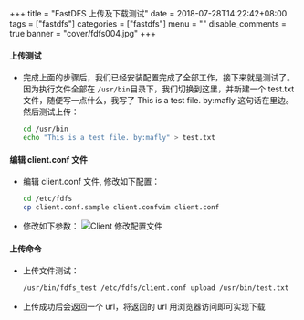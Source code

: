 +++
title = "FastDFS 上传及下载测试"
date = 2018-07-28T14:22:42+08:00
tags = ["fastdfs"]
categories = ["fastdfs"]
menu = ""
disable_comments = true
banner = "cover/fdfs004.jpg"
+++

#### 上传测试
- 完成上面的步骤后，我们已经安装配置完成了全部工作，接下来就是测试了。因为执行文件全部在 `/usr/bin`目录下，我们切换到这里，并新建一个 test.txt 文件，随便写一点什么，我写了 This is a test file. by:mafly 这句话在里边。然后测试上传：
  
   ```bash
   cd /usr/bin
   echo "This is a test file. by:mafly" > test.txt
   ```

#### 编辑 client.conf 文件
- 编辑 client.conf 文件, 修改如下配置：
  
  ```bash
  cd /etc/fdfs
  cp client.conf.sample client.confvim client.conf
  ```

- 修改如下参数：
![Client 修改配置文件](http://p8pht6nl3.bkt.clouddn.com/Client.png)

#### 上传命令
- 上传文件测试：
  
  ```bash
  /usr/bin/fdfs_test /etc/fdfs/client.conf upload /usr/bin/test.txt
  ```
- 上传成功后会返回一个 url，将返回的 url 用浏览器访问即可实现下载




